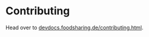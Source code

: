 # Contributing

Head over to
[devdocs.foodsharing.de/contributing.html](https://devdocs.foodsharing.de/contributing.html).
